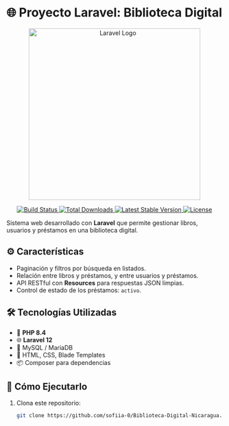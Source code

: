 # 🌐 Proyecto Laravel: Biblioteca Digital

<p align="center">
  <a href="https://laravel.com" target="_blank">
    <img src="https://raw.githubusercontent.com/laravel/art/master/logo-lockup/5%20SVG/2%20CMYK/1%20Full%20Color/laravel-logolockup-cmyk-red.svg" width="400" alt="Laravel Logo">
  </a>
</p>

<p align="center">
  <a href="https://github.com/laravel/framework/actions">
    <img src="https://github.com/laravel/framework/workflows/tests/badge.svg" alt="Build Status">
  </a>
  <a href="https://packagist.org/packages/laravel/framework">
    <img src="https://img.shields.io/packagist/dt/laravel/framework" alt="Total Downloads">
  </a>
  <a href="https://packagist.org/packages/laravel/framework">
    <img src="https://img.shields.io/packagist/v/laravel/framework" alt="Latest Stable Version">
  </a>
  <a href="https://packagist.org/packages/laravel/framework">
    <img src="https://img.shields.io/packagist/l/laravel/framework" alt="License">
  </a>
</p>

Sistema web desarrollado con **Laravel** que permite gestionar libros, usuarios y préstamos en una biblioteca digital.

## ⚙️ Características

- Paginación y filtros por búsqueda en listados.  
- Relación entre libros y préstamos, y entre usuarios y préstamos.  
- API RESTful con **Resources** para respuestas JSON limpias.  
- Control de estado de los préstamos: `activo`.

## 🛠️ Tecnologías Utilizadas

- 🐘 **PHP 8.4**  
- 🌐 **Laravel 12**  
- 💾 MySQL / MariaDB  
- 🎨 HTML, CSS, Blade Templates  
- 📦 Composer para dependencias

## 🚀 Cómo Ejecutarlo

1. Clona este repositorio:
   ```bash
   git clone https://github.com/sofiia-0/Biblioteca-Digital-Nicaragua.git
